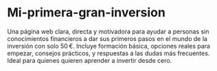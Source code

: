 # Mi-primera-gran-inversion
Una página web clara, directa y motivadora para ayudar a personas sin conocimientos financieros a dar sus primeros pasos en el mundo de la inversión con solo 50 €. Incluye formación básica, opciones reales para empezar, consejos prácticos, y respuestas a las dudas más frecuentes. Ideal para quienes quieren aprender a invertir desde cero.

